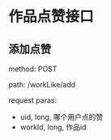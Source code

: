 # 作品点赞接口
## 添加点赞
method: POST

path: /workLike/add

request paras:

* uid, long, 哪个用户点的赞
* workId, long, 作品id
